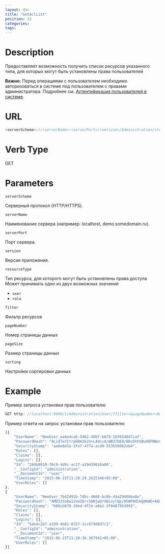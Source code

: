 ```yaml
---
layout: doc
title: "GetAclList"
position: 12
categories: 
tags:
---
```


# Description
Предоставляет возможность получить список ресурсов указанного типа, 
для которых могут быть установлены права пользователей

**Важно:** Перед операциями с пользователем необходимо авторизоваться в системе под пользователем
с правами администратора. Подробнее см. [Аутентификация пользователей в системе](../../SignInApi/SignInInternal).

# URL

```js
<serverScheme>://<serverName>:<serverPort>/<version>/Administration/<resourceType>/?filter=<filter>&pageNumber=<pageNumber>&pageSize=<pageSize>&sorting=<sorting>
```

# Verb Type

GET

# Parameters

`serverScheme`

Серверный протокол (HTTP/HTTPS).

`serverName`

Наименование сервера (например: localhost, demo.somedomain.ru).

`serverPort`

Порт сервера.

`version`

Версия приложения.

`resourceType`

Тип ресурса, для которого могут быть установлены права доступа 
Может принимать одно из двух возможных значений

* `user`
* `role`

`filter`

Фильтр ресурсов

`pageNumber`

Номер страницы данных

`pageSize`

Размер страницы данных

`sorting`

Настройки сортировки данных

# Example

Пример запроса установки прав пользователю

```js
GET http: //localhost:9900/1/Administration/User/?filter=&pageNumber=0&pageSize=1000&sorting=
```

Пример ответа на запрос установки прав пользователю

```js
[{
	"UserName": "NewUser_aa4e4ca6-5462-486f-b679-2bf65d8d7caf",
	"PasswordHash": "ALid7w7Itrp98m3k23+L4OccA/WB37DE0/ARcDhh5Bu88PNWsCb2etd0w/0lNXC0Ig==",
	"SecurityStamp": "ae0e8e5a-3fe7-477a-acd0-553656062eb4",
	"Roles": [],
	"Claims": [],
	"Logins": [],
	"Id": "284b8810-f8c9-4d9c-ac17-a19d39810a60",
	"__ConfigId": "administration",
	"__DocumentId": "user",
	"TimeStamp": "2015-06-23T11:20:29.2625346+05:00",
	"UserRoles": []
},
{
	"UserName": "NewUser_7b42491b-7dbc-4668-bc8b-44a2948bba8e",
	"PasswordHash": "AMD325o8w1zUaIDrc5ANjwUrdQszylQp/95WP8QlHg0KWD+AQGayEAoenZBXSF1ITg==",
	"SecurityStamp": "b08cb078-20ed-4f2e-a0a1-3f04879b3093",
	"Roles": [],
	"Claims": [],
	"Logins": [],
	"Id": "5de4c2b7-a109-4b81-8157-1cc979d8d7c3",
	"__ConfigId": "administration",
	"__DocumentId": "user",
	"TimeStamp": "2015-06-23T11:20:36.367941+05:00",
	"UserRoles": []
}]
```

